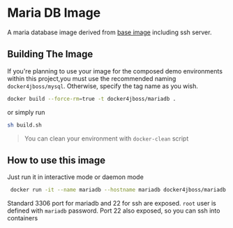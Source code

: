 Maria DB Image
=======

A maria database image derived from [base image](../image-base/README.md) including ssh server.


## Building The Image
 If you're planning to use your image for the composed demo environments within this project,you must use the recommended naming ```docker4jboss/mysql```. Otherwise, specify the tag name as you wish.

```bash
docker build --force-rm=true -t docker4jboss/mariadb .
```
or simply run

```bash
sh build.sh
```

> You can clean your environment with ```docker-clean``` script

## How to use this image

  Just run it in interactive mode or daemon mode

 ```bash
  docker run -it --name mariadb --hostname mariadb docker4jboss/mariadb
 ```

  Standard 3306 port for mariadb and 22 for ssh are exposed. ```root``` user is defined with ```mariadb``` password. Port 22 also exposed, so you can ssh into containers
